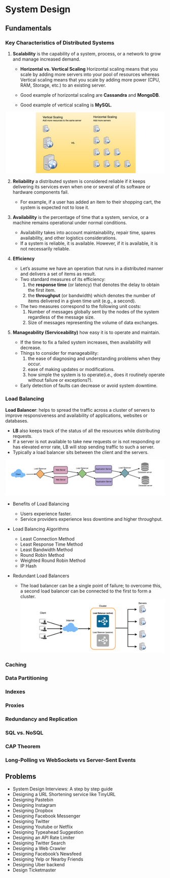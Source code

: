 # System Design

## Fundamentals

### Key Characteristics of Distributed Systems

1. **Scalability** is the capability of a system, process, or a network to grow and manage increased demand.

   * **Horizontal vs. Vertical Scaling** Horizontal scaling means that you scale by adding more servers into your pool of resources whereas Vertical scaling means that you scale by adding more power (CPU, RAM, Storage, etc.) to an existing server.

   * Good example of horizontal scaling are **Cassandra** and **MongoDB**.
   * Good example of vertical scaling is **MySQL**.

![](https://github.com/shamy1st/system-design/blob/main/images/vertical-vs-horizontal-scaling.png)


2. **Reliability** a distributed system is considered reliable if it keeps delivering its services even when one or several of its software or hardware components fail.

   * For example, if a user has added an item to their shopping cart, the system is expected not to lose it. 


3. **Availability** is the percentage of time that a system, service, or a machine remains operational under normal conditions.

   * Availability takes into account maintainability, repair time, spares availability, and other logistics considerations.
   * If a system is reliable, it is available. However, if it is available, it is not necessarily reliable.


4. **Efficiency**

   * Let’s assume we have an operation that runs in a distributed manner and delivers a set of items as result.
   * Two standard measures of its efficiency:
      1. the **response time** (or latency) that denotes the delay to obtain the first item.
      2. the **throughput** (or bandwidth) which denotes the number of items delivered in a given time unit (e.g., a second).
   * The two measures correspond to the following unit costs:
      1. Number of messages globally sent by the nodes of the system regardless of the message size.
      2. Size of messages representing the volume of data exchanges.


5. **Manageability (Serviceability)** how easy it is to operate and maintain.

   * If the time to fix a failed system increases, then availability will decrease.
   * Things to consider for manageability:
      1. the ease of diagnosing and understanding problems when they occur.
      2. ease of making updates or modifications.
      3. how simple the system is to operate(i.e., does it routinely operate without failure or exceptions?).
   * Early detection of faults can decrease or avoid system downtime.


### Load Balancing

**Load Balancer**: helps to spread the traffic across a cluster of servers to improve responsiveness and availability of applications, websites or databases.
  * **LB** also keeps track of the status of all the resources while distributing requests.
  * If a server is not available to take new requests or is not responding or has elevated error rate, LB will stop sending traffic to such a server.
  * Typically a load balancer sits between the client and the servers.

![](https://github.com/shamy1st/system-design/blob/main/images/load-balancer-places.png)

  * Benefits of Load Balancing
    * Users experience faster.
    * Service providers experience less downtime and higher throughput.
    
  * Load Balancing Algorithms
    * Least Connection Method
    * Least Response Time Method
    * Least Bandwidth Method
    * Round Robin Method
    * Weighted Round Robin Method
    * IP Hash
    
  * Redundant Load Balancers
    * The load balancer can be a single point of failure; to overcome this, a second load balancer can be connected to the first to form a cluster.
![](https://github.com/shamy1st/system-design/blob/main/images/load-balancer-redundant.png)

### Caching

### Data Partitioning

### Indexes

### Proxies

### Redundancy and Replication

### SQL vs. NoSQL

### CAP Theorem

### Long-Polling vs WebSockets vs Server-Sent Events

## Problems
* System Design Interviews: A step by step guide
* Designing a URL Shortening service like TinyURL
* Designing Pastebin
* Designing Instagram
* Designing Dropbox
* Designing Facebook Messenger
* Designing Twitter
* Designing Youtube or Netflix
* Designing Typeahead Suggestion
* Designing an API Rate Limiter
* Designing Twitter Search
* Designing a Web Crawler
* Designing Facebook’s Newsfeed
* Designing Yelp or Nearby Friends
* Designing Uber backend
* Design Ticketmaster

